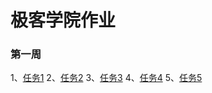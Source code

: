 极客学院作业
==============
### 第一周
1、[任务1](https://github.com/lihuaye/jikexueyuan/tree/master/%E7%AC%AC%E4%B8%80%E5%91%A8/HelloJava)
2、[任务2](https://github.com/lihuaye/jikexueyuan/tree/master/%E7%AC%AC%E4%B8%80%E5%91%A8/EvenNumber)
3、[任务3](https://github.com/lihuaye/jikexueyuan/tree/master/%E7%AC%AC%E4%B8%80%E5%91%A8/MultiplicationTable)
4、[任务4](https://github.com/lihuaye/jikexueyuan/tree/master/%E7%AC%AC%E4%B8%80%E5%91%A8/Array)
5、[任务5](https://github.com/lihuaye/jikexueyuan/tree/master/%E7%AC%AC%E4%B8%80%E5%91%A8/MaxNumber)